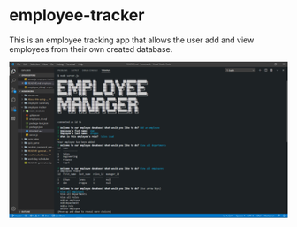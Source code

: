 # employee-tracker
This is an employee tracking app that allows the user add and view employees from their own created database.

![screenshot](./assets/images/employeetracker.png)
